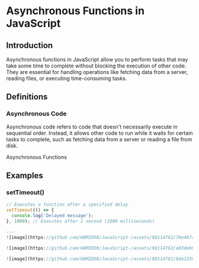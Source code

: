 # Asynchronous Functions in JavaScript

## Introduction

Asynchronous functions in JavaScript allow you to perform tasks that may take some time to complete without blocking the execution of other code. They are essential for handling operations like fetching data from a server, reading files, or executing time-consuming tasks.

## Definitions

### Asynchronous Code

Asynchronous code refers to code that doesn't necessarily execute in sequential order. Instead, it allows other code to run while it waits for certain tasks to complete, such as fetching data from a server or reading a file from disk.

Asynchronous Functions

## Examples

### setTimeout()

```javascript
// Executes a function after a specified delay
setTimeout(() => {
  console.log('Delayed message');
}, 1000); // Executes after 1 second (1000 milliseconds)

---
![image](https://github.com/HAMZOO0/JavaScript-/assets/98114762/70e4bfab-674b-4817-87f6-492e6403d27a)

![image](https://github.com/HAMZOO0/JavaScript-/assets/98114762/e83deb92-664b-4272-b073-4f80ebb3bf03)

![image](https://github.com/HAMZOO0/JavaScript-/assets/98114762/8da1339b-3f8f-4876-a7e4-a962b6d1b661)
